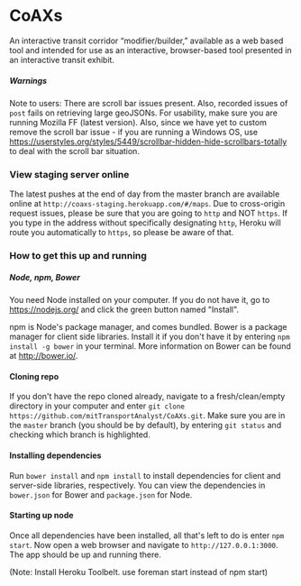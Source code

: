 # CoAXs
An interactive transit corridor “modifier/builder,” available as a web based tool and intended for use as an interactive, browser-based tool presented in an interactive transit exhibit.

##### Warnings
Note to users: There are scroll bar issues present. Also, recorded issues of `post` fails on retrieving large geoJSONs. For usability, make sure you are running Mozilla FF (latest version). Also, since we have yet to custom remove the scroll bar issue - if you are running a Windows OS, use https://userstyles.org/styles/5449/scrollbar-hidden-hide-scrollbars-totally to deal with the scroll bar situation.

### View staging server online
The latest pushes at the end of day from the master branch are available online at `http://coaxs-staging.herokuapp.com/#/maps`. Due to cross-origin request issues, please be sure that you are going to `http` and NOT `https`. If you type in the address without specifically designating `http`, Heroku will route you automatically to `https`, so please be aware of that.

### How to get this up and running
##### Node, npm, Bower
You need Node installed on your computer. If you do not have it, go to https://nodejs.org/ and click the green button named "Install".

npm is Node's package manager, and comes bundled. Bower is a package manager for client side libraries. Install it if you don't have it by entering `npm install -g bower` in your terminal. More information on Bower can be found at http://bower.io/.

#### Cloning repo
If you don't have the repo cloned already, navigate to a fresh/clean/empty directory in your computer and enter `git clone https://github.com/mitTransportAnalyst/CoAXs.git`. Make sure you are in the `master` branch (you should be by default), by entering `git status` and checking which branch is highlighted.

#### Installing dependencies
Run `bower install` and `npm install` to install dependencies for client and server-side libraries, respectively. You can view the dependencies in `bower.json` for Bower and `package.json` for Node.

#### Starting up node
Once all dependencies have been installed, all that's left to do is enter `npm start`. Now open a web browser and navigate to `http://127.0.0.1:3000`. The app should be up and running there.

(Note: Install Heroku Toolbelt. use ​foreman start​ instead of ​npm start)
